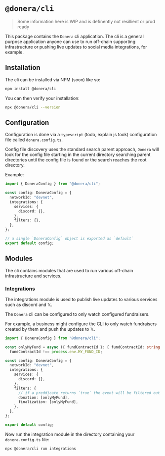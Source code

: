 # `@donera/cli`

> Some information here is WIP and is definently not resillient or prod ready

This package contains the `Donera` cli application. The cli is a general purpose application anyone can use to run off-chain supporting infrastructure or pushing live updates to social media integrations, for example.

## Installation

The cli can be installed via NPM (soon) like so:

```sh
npm install @donera/cli
```

You can then verify your installation:

```sh
npx @donera/cli --version
```

## Configuration

Configuration is done via a `typescript` (todo, explain js took) configuration file called `donera.config.ts`.

Config file discovery uses the standard search parent approach, `Donera` will look for the config file starting in the current directory searching parent directories until the config file is found or the search reaches the root directory.

Example:

```ts
import { DoneraConfig } from "@donera/cli";

const config: DoneraConfig = {
  networkId: "devnet",
  integrations: {
    services: {
      discord: {},
    },
    filters: {},
  },
};

// a single `DoneraConfig` object is exported as `default`
export default config;
```

## Modules

The cli contains modules that are used to run various off-chain infrastructure and services.

### Integrations

The integrations module is used to publish live updates to various services such as discord and 𝕏.

The `Donera` cli can be configured to only watch configured fundraisers.

For example, a business might configure the CLI to only watch fundraisers created by them and push the updates to 𝕏.

```ts
import { DoneraConfig } from "@donera/cli";

const onlyMyFund = async ({ fundContractId }: { fundContractId: string }) =>
  fundContractId !== process.env.MY_FUND_ID;

const config: DoneraConfig = {
  networkId: "devnet",
  integrations: {
    services: {
      discord: {},
    },
    filters: {
      // if a preddicate returns `true` the event will be filtered out and not passed to the services
      donation: [onlyMyFund],
      finalization: [onlyMyFund],
    },
  },
};

export default config;
```

Now run the integration module in the directory containing your `donera.config.ts` file:

```sh
npx @donera/cli run integrations
```
